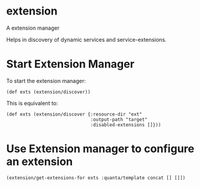 # extension

A extension manager

Helps in discovery of dynamic services and service-extensions.


# Start Extension Manager

To start the extension manager:
```
(def exts (extension/discover))
```

This is equivalent to:
```
(def exts (extension/discover {:resource-dir "ext"
                               :output-path "target"
                               :disabled-extensions []}))
```


# Use Extension manager to configure an extension

```
(extension/get-extensions-for exts :quanta/template concat [] []])
```





